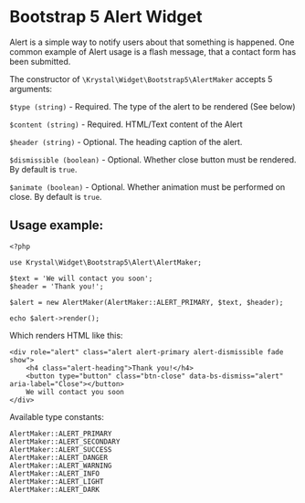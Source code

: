 
Bootstrap 5 Alert Widget
==========

Alert is a simple way to notify users about that something is happened. One common example of Alert usage is a flash message, that a contact form has been submitted.

The constructor of `\Krystal\Widget\Bootstrap5\AlertMaker` accepts 5 arguments:

`$type (string)` - Required. The type of the alert to be rendered (See below)

`$content (string)` - Required. HTML/Text content of the Alert

`$header (string)` - Optional. The heading caption of the alert.

`$dismissible (boolean)` - Optional. Whether close button must be rendered. By default is `true`.

`$animate (boolean)` - Optional. Whether animation must be performed on close. By default is `true`.

Usage example:
----

    <?php
    
    use Krystal\Widget\Bootstrap5\Alert\AlertMaker;
    
    $text = 'We will contact you soon';
    $header = 'Thank you!';
    
    $alert = new AlertMaker(AlertMaker::ALERT_PRIMARY, $text, $header);
    
    echo $alert->render();

Which renders HTML like this:

    <div role="alert" class="alert alert-primary alert-dismissible fade show">
        <h4 class="alert-heading">Thank you!</h4>
        <button type="button" class="btn-close" data-bs-dismiss="alert" aria-label="Close"></button>
        We will contact you soon
    </div>

Available type constants:

    AlertMaker::ALERT_PRIMARY
    AlertMaker::ALERT_SECONDARY
    AlertMaker::ALERT_SUCCESS
    AlertMaker::ALERT_DANGER
    AlertMaker::ALERT_WARNING
    AlertMaker::ALERT_INFO
    AlertMaker::ALERT_LIGHT
    AlertMaker::ALERT_DARK

